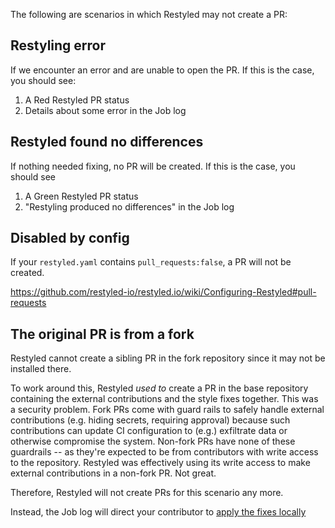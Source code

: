 The following are scenarios in which Restyled may not create a PR:

## Restyling error

If we encounter an error and are unable to open the PR. If this is the case, you should see:

1. A Red Restyled PR status
1. Details about some error in the Job log

## Restyled found no differences

If nothing needed fixing, no PR will be created. If this is the case, you should see

1. A Green Restyled PR status
1. "Restyling produced no differences" in the Job log

## Disabled by config

If your `restyled.yaml` contains `pull_requests:false`, a PR will not be created.

https://github.com/restyled-io/restyled.io/wiki/Configuring-Restyled#pull-requests

## The original PR is from a fork

Restyled cannot create a sibling PR in the fork repository since it may not be installed there.

To work around this, Restyled _used to_ create a PR in the base repository containing the external contributions and the style fixes together. This was a security problem. Fork PRs come with guard rails to safely handle external contributions (e.g. hiding secrets, requiring approval) because such contributions can update CI configuration to (e.g.) exfiltrate data or otherwise compromise the system. Non-fork PRs have none of these guardrails -- as they're expected to be from contributors with write access to the repository. Restyled was effectively using its write access to make external contributions in a non-fork PR. Not great.

Therefore, Restyled will not create PRs for this scenario any more.

Instead, the Job log will direct your contributor to [apply the fixes locally](https://github.com/restyled-io/restyled.io/wiki/Applying-Fixes-Locally)
